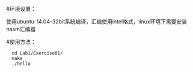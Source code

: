 #环境设置：

使用ubuntu-14.04-32bit系统编译，汇编使用intel格式，linux环境下需要安装nasm汇编器

#使用方法：
```
  cd Lab1/Exercise01/
  make
  ./hello
```
